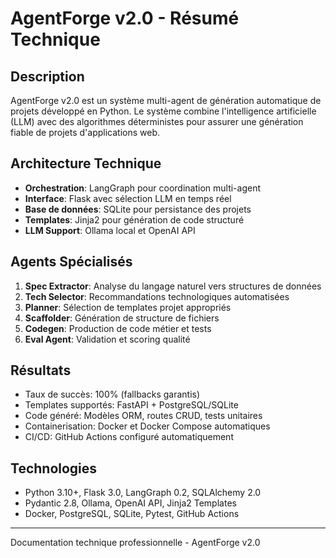 # AgentForge v2.0 - Résumé Technique

## Description
AgentForge v2.0 est un système multi-agent de génération automatique de projets développé en Python. Le système combine l'intelligence artificielle (LLM) avec des algorithmes déterministes pour assurer une génération fiable de projets d'applications web.

## Architecture Technique
- **Orchestration**: LangGraph pour coordination multi-agent  
- **Interface**: Flask avec sélection LLM en temps réel
- **Base de données**: SQLite pour persistance des projets
- **Templates**: Jinja2 pour génération de code structuré
- **LLM Support**: Ollama local et OpenAI API

## Agents Spécialisés
1. **Spec Extractor**: Analyse du langage naturel vers structures de données
2. **Tech Selector**: Recommandations technologiques automatisées
3. **Planner**: Sélection de templates projet appropriés
4. **Scaffolder**: Génération de structure de fichiers
5. **Codegen**: Production de code métier et tests
6. **Eval Agent**: Validation et scoring qualité

## Résultats
- Taux de succès: 100% (fallbacks garantis)
- Templates supportés: FastAPI + PostgreSQL/SQLite
- Code généré: Modèles ORM, routes CRUD, tests unitaires
- Containerisation: Docker et Docker Compose automatiques
- CI/CD: GitHub Actions configuré automatiquement

## Technologies
- Python 3.10+, Flask 3.0, LangGraph 0.2, SQLAlchemy 2.0
- Pydantic 2.8, Ollama, OpenAI API, Jinja2 Templates
- Docker, PostgreSQL, SQLite, Pytest, GitHub Actions

---
Documentation technique professionnelle - AgentForge v2.0
